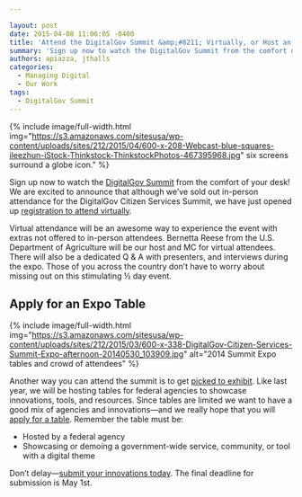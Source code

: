 ```yaml
---

layout: post
date: 2015-04-08 11:06:05 -0400
title: 'Attend the DigitalGov Summit &amp;#8211; Virtually, or Host an Expo Table'
summary: 'Sign up now to watch the DigitalGov Summit from the comfort of your desk! We are excited to announce that although we&rsquo;ve sold out in-person attendance for the DigitalGov Citizen Services Summit, we have just opened up registration to attend virtually. Virtual attendance will be an awesome way to experience the event with extras not'
authors: apiazza, jthalls
categories:
  - Managing Digital
  - Our Work
tags:
  - DigitalGov Summit
---
```



{% include image/full-width.html img="https://s3.amazonaws.com/sitesusa/wp-content/uploads/sites/212/2015/04/600-x-208-Webcast-blue-squares-ileezhun-iStock-Thinkstock-ThinkstockPhotos-467395968.jpg" 
 six screens surround a globe icon." %} 

Sign up now to watch the [DigitalGov Summit](https://www.WHATEVER/event/2015-digitalgov-citizen-services-summit/ "Spring 2015 DigitalGov Citizen Services Summit") from the comfort of your desk! We are excited to announce that although we’ve sold out in-person attendance for the DigitalGov Citizen Services Summit, we have just opened up [registration to attend virtually](https://www.eventbrite.com/e/2015-spring-citizen-services-summit-registration-12671367401).

Virtual attendance will be an awesome way to experience the event with extras not offered to in-person attendees. Bernetta Reese from the U.S. Department of Agriculture will be our host and MC for virtual attendees. There will also be a dedicated Q & A with presenters, and interviews during the expo. Those of you across the country don’t have to worry about missing out on this stimulating ½ day event.

## Apply for an Expo Table 
{% include image/full-width.html img="https://s3.amazonaws.com/sitesusa/wp-content/uploads/sites/212/2015/03/600-x-338-DigitalGov-Citizen-Services-Summit-Expo-afternoon-20140530_103909.jpg" alt="2014 Summit Expo tables and crowd of attendees" %} 

Another way you can attend the summit is to get [picked to exhibit](https://www.WHATEVER/2015/03/18/showcase-your-innovation-program-at-the-2015-spring-summit/ "Showcase Your Innovation Program at the 2015 Spring Summit"). Like last year, we will be hosting tables for federal agencies to showcase innovations, tools, and resources. Since tables are limited we want to have a good mix of agencies and innovations—and we really hope that you will [apply for a table](https://www.surveymonkey.com/s/digitalgov-expo). Remember the table must be:

  * Hosted by a federal agency
  * Showcasing or demoing a government-wide service, community, or tool with a digital theme

Don’t delay—[submit your innovations today](https://www.surveymonkey.com/s/digitalgov-expo). The final deadline for submission is May 1st.